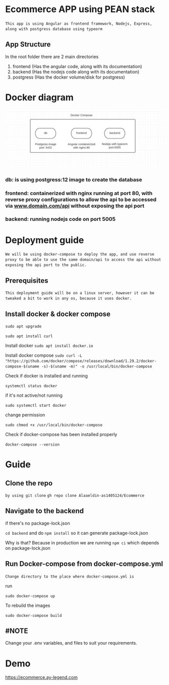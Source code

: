 # Ecommerce APP using PEAN stack
`This app is using Angular as frontend framework, Nodejs, Express, along with postgress database using typeorm`

## App Structure

In the root folder there are 2 main directories
1. frontend (Has the angular code, along with its documentation)
2. backend (Has the nodejs code along with its documentation)
3. postgress (Has the docker volume/disk for postgress)

# Docker diagram

![Alt text](./github-assets/docker.png?raw=true "Optional Title")

### db: is using postgress:12 image to create the database
### frontend: containerized with nginx running at port 80, with reverse proxy configurations to allow the api to be accessed via www.domain.com/api without exposing the api port
### backend: running nodejs code on port 5005

# Deployment guide

`We will be using docker-compose to deploy the app, and use reverse proxy to be able to use the same domain/api to access the api without exposing the api port to the public.`

## Prerequisites
`This deployment guide will be on a linux server, however it can be tweaked a bit to work in any os, because it uses docker.`

## Install docker & docker compose

`sudo apt upgrade`

`sudo apt install curl`

Install docker
`sudo apt install docker.io`

Install docker compose
`sudo curl -L "https://github.com/docker/compose/releases/download/1.29.2/docker-compose-$(uname -s)-$(uname -m)" -o /usr/local/bin/docker-compose`

Check if docker is installed and running

`systemctl status docker`

if it's not active/not running

`sudo systemctl start docker`

change permission

`sudo chmod +x /usr/local/bin/docker-compose`

Check if docker-compose has been installed properly

`docker-compose --version`

# Guide

## Clone the repo

`by using git clone`
`gh repo clone Alaaeldin-as1405124/Ecommerce`
## Navigate to the backend 
if there's no package-lock.json

`cd backend` and do `npm install` so it can generate package-lock.json

Why is that? Because in production we are running `npm ci` which depends on package-lock.json

## Run Docker-compose from docker-compose.yml

`Change directory to the place where docker-compose.yml is`

run

`sudo docker-compose up`

To rebuild the images

`sudo docker-compose build`

## #NOTE
Change your .env variables, and files to suit your requirements.


# Demo
https://ecommerce.ay-legend.com

